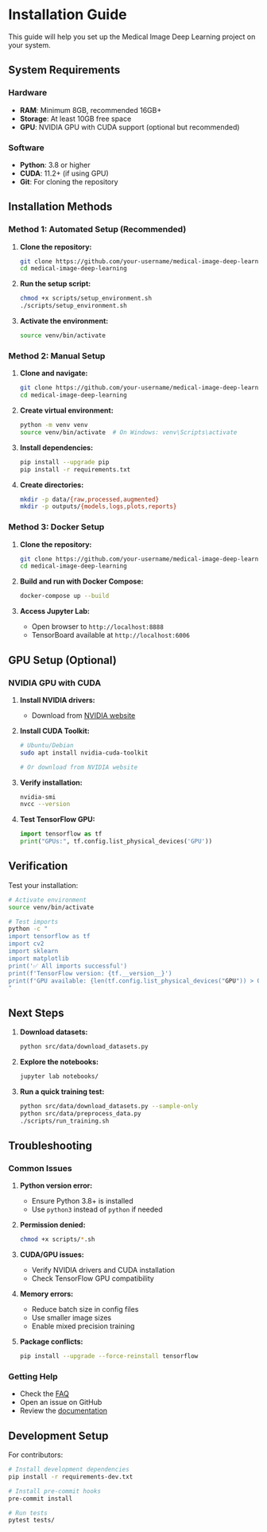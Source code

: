 # Installation Guide

This guide will help you set up the Medical Image Deep Learning project on your system.

## System Requirements

### Hardware
- **RAM**: Minimum 8GB, recommended 16GB+
- **Storage**: At least 10GB free space
- **GPU**: NVIDIA GPU with CUDA support (optional but recommended)

### Software
- **Python**: 3.8 or higher
- **CUDA**: 11.2+ (if using GPU)
- **Git**: For cloning the repository

## Installation Methods

### Method 1: Automated Setup (Recommended)

1. **Clone the repository:**
   ```bash
   git clone https://github.com/your-username/medical-image-deep-learning.git
   cd medical-image-deep-learning
   ```

2. **Run the setup script:**
   ```bash
   chmod +x scripts/setup_environment.sh
   ./scripts/setup_environment.sh
   ```

3. **Activate the environment:**
   ```bash
   source venv/bin/activate
   ```

### Method 2: Manual Setup

1. **Clone and navigate:**
   ```bash
   git clone https://github.com/your-username/medical-image-deep-learning.git
   cd medical-image-deep-learning
   ```

2. **Create virtual environment:**
   ```bash
   python -m venv venv
   source venv/bin/activate  # On Windows: venv\Scripts\activate
   ```

3. **Install dependencies:**
   ```bash
   pip install --upgrade pip
   pip install -r requirements.txt
   ```

4. **Create directories:**
   ```bash
   mkdir -p data/{raw,processed,augmented}
   mkdir -p outputs/{models,logs,plots,reports}
   ```

### Method 3: Docker Setup

1. **Clone the repository:**
   ```bash
   git clone https://github.com/your-username/medical-image-deep-learning.git
   cd medical-image-deep-learning
   ```

2. **Build and run with Docker Compose:**
   ```bash
   docker-compose up --build
   ```

3. **Access Jupyter Lab:**
   - Open browser to `http://localhost:8888`
   - TensorBoard available at `http://localhost:6006`

## GPU Setup (Optional)

### NVIDIA GPU with CUDA

1. **Install NVIDIA drivers:**
   - Download from [NVIDIA website](https://www.nvidia.com/drivers/)

2. **Install CUDA Toolkit:**
   ```bash
   # Ubuntu/Debian
   sudo apt install nvidia-cuda-toolkit

   # Or download from NVIDIA website
   ```

3. **Verify installation:**
   ```bash
   nvidia-smi
   nvcc --version
   ```

4. **Test TensorFlow GPU:**
   ```python
   import tensorflow as tf
   print("GPUs:", tf.config.list_physical_devices('GPU'))
   ```

## Verification

Test your installation:

```bash
# Activate environment
source venv/bin/activate

# Test imports
python -c "
import tensorflow as tf
import cv2
import sklearn
import matplotlib
print('✅ All imports successful')
print(f'TensorFlow version: {tf.__version__}')
print(f'GPU available: {len(tf.config.list_physical_devices("GPU")) > 0}')
"
```

## Next Steps

1. **Download datasets:**
   ```bash
   python src/data/download_datasets.py
   ```

2. **Explore the notebooks:**
   ```bash
   jupyter lab notebooks/
   ```

3. **Run a quick training test:**
   ```bash
   python src/data/download_datasets.py --sample-only
   python src/data/preprocess_data.py
   ./scripts/run_training.sh
   ```

## Troubleshooting

### Common Issues

1. **Python version error:**
   - Ensure Python 3.8+ is installed
   - Use `python3` instead of `python` if needed

2. **Permission denied:**
   ```bash
   chmod +x scripts/*.sh
   ```

3. **CUDA/GPU issues:**
   - Verify NVIDIA drivers and CUDA installation
   - Check TensorFlow GPU compatibility

4. **Memory errors:**
   - Reduce batch size in config files
   - Use smaller image sizes
   - Enable mixed precision training

5. **Package conflicts:**
   ```bash
   pip install --upgrade --force-reinstall tensorflow
   ```

### Getting Help

- Check the [FAQ](FAQ.md)
- Open an issue on GitHub
- Review the [documentation](API.md)

## Development Setup

For contributors:

```bash
# Install development dependencies
pip install -r requirements-dev.txt

# Install pre-commit hooks
pre-commit install

# Run tests
pytest tests/
```
